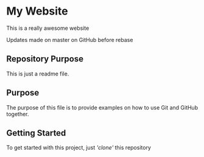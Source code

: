 # My Website

This is a really awesome website

Updates made on master on GitHub before rebase

## Repository Purpose

This is just a readme file.

## Purpose

The purpose of this file is to provide examples 
on how to use Git and GitHub together.

## Getting Started

To get started with this project, just *'clone'* this repository
